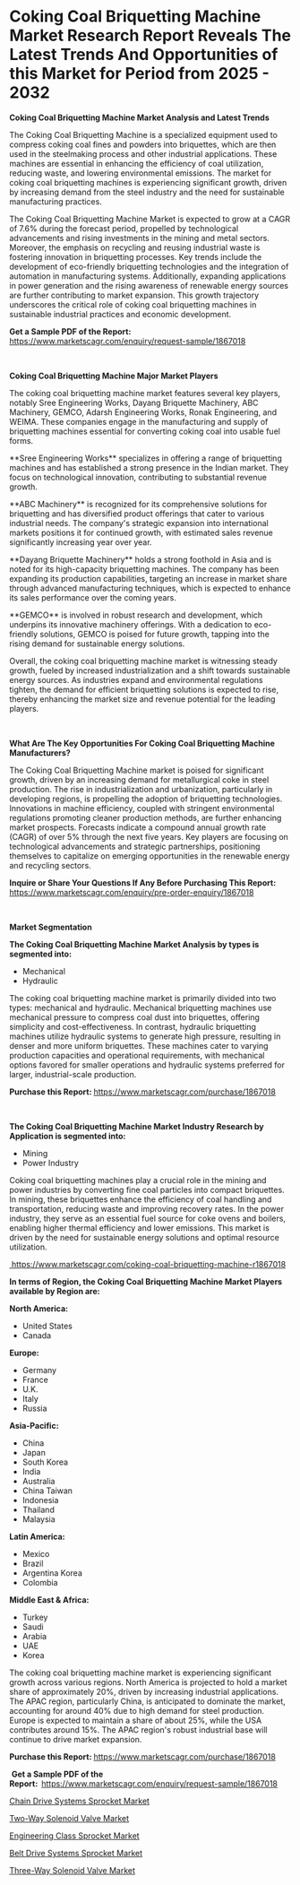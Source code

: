 <p><h1>Coking Coal Briquetting Machine Market Research Report Reveals The Latest Trends And Opportunities of this Market for Period from 2025 - 2032</h1></p><p><strong>Coking Coal Briquetting Machine Market Analysis and Latest Trends</strong></p>
<p><p>The Coking Coal Briquetting Machine is a specialized equipment used to compress coking coal fines and powders into briquettes, which are then used in the steelmaking process and other industrial applications. These machines are essential in enhancing the efficiency of coal utilization, reducing waste, and lowering environmental emissions. The market for coking coal briquetting machines is experiencing significant growth, driven by increasing demand from the steel industry and the need for sustainable manufacturing practices.</p><p>The Coking Coal Briquetting Machine Market is expected to grow at a CAGR of 7.6% during the forecast period, propelled by technological advancements and rising investments in the mining and metal sectors. Moreover, the emphasis on recycling and reusing industrial waste is fostering innovation in briquetting processes. Key trends include the development of eco-friendly briquetting technologies and the integration of automation in manufacturing systems. Additionally, expanding applications in power generation and the rising awareness of renewable energy sources are further contributing to market expansion. This growth trajectory underscores the critical role of coking coal briquetting machines in sustainable industrial practices and economic development.</p></p>
<p><strong>Get a Sample PDF of the Report:&nbsp;</strong> <a href="https://www.marketscagr.com/enquiry/request-sample/1867018?utm_campaign=2110&utm_medium=2&utm_source=Github&utm_content=ia&utm_term=28022025&utm_id=coking-coal-briquetting-machine">https://www.marketscagr.com/enquiry/request-sample/1867018</a></p>
<p>&nbsp;</p>
<p><strong>Coking Coal Briquetting Machine Major Market Players</strong></p>
<p><p>The coking coal briquetting machine market features several key players, notably Sree Engineering Works, Dayang Briquette Machinery, ABC Machinery, GEMCO, Adarsh Engineering Works, Ronak Engineering, and WEIMA. These companies engage in the manufacturing and supply of briquetting machines essential for converting coking coal into usable fuel forms.</p><p>**Sree Engineering Works** specializes in offering a range of briquetting machines and has established a strong presence in the Indian market. They focus on technological innovation, contributing to substantial revenue growth. </p><p>**ABC Machinery** is recognized for its comprehensive solutions for briquetting and has diversified product offerings that cater to various industrial needs. The company's strategic expansion into international markets positions it for continued growth, with estimated sales revenue significantly increasing year over year.</p><p>**Dayang Briquette Machinery** holds a strong foothold in Asia and is noted for its high-capacity briquetting machines. The company has been expanding its production capabilities, targeting an increase in market share through advanced manufacturing techniques, which is expected to enhance its sales performance over the coming years.</p><p>**GEMCO** is involved in robust research and development, which underpins its innovative machinery offerings. With a dedication to eco-friendly solutions, GEMCO is poised for future growth, tapping into the rising demand for sustainable energy solutions.</p><p>Overall, the coking coal briquetting machine market is witnessing steady growth, fueled by increased industrialization and a shift towards sustainable energy sources. As industries expand and environmental regulations tighten, the demand for efficient briquetting solutions is expected to rise, thereby enhancing the market size and revenue potential for the leading players.</p></p>
<p>&nbsp;</p>
<p><strong>What Are The Key Opportunities For Coking Coal Briquetting Machine Manufacturers?</strong></p>
<p><p>The Coking Coal Briquetting Machine market is poised for significant growth, driven by an increasing demand for metallurgical coke in steel production. The rise in industrialization and urbanization, particularly in developing regions, is propelling the adoption of briquetting technologies. Innovations in machine efficiency, coupled with stringent environmental regulations promoting cleaner production methods, are further enhancing market prospects. Forecasts indicate a compound annual growth rate (CAGR) of over 5% through the next five years. Key players are focusing on technological advancements and strategic partnerships, positioning themselves to capitalize on emerging opportunities in the renewable energy and recycling sectors.</p></p>
<p><strong>Inquire or Share Your Questions If Any Before Purchasing This Report:</strong> <a href="https://www.marketscagr.com/enquiry/pre-order-enquiry/1867018?utm_campaign=2110&utm_medium=2&utm_source=Github&utm_content=ia&utm_term=28022025&utm_id=coking-coal-briquetting-machine">https://www.marketscagr.com/enquiry/pre-order-enquiry/1867018</a></p>
<p>&nbsp;</p>
<p><strong>Market Segmentation</strong></p>
<p><strong>The Coking Coal Briquetting Machine Market Analysis by types is segmented into:</strong></p>
<p><ul><li>Mechanical</li><li>Hydraulic</li></ul></p>
<p><p>The coking coal briquetting machine market is primarily divided into two types: mechanical and hydraulic. Mechanical briquetting machines use mechanical pressure to compress coal dust into briquettes, offering simplicity and cost-effectiveness. In contrast, hydraulic briquetting machines utilize hydraulic systems to generate high pressure, resulting in denser and more uniform briquettes. These machines cater to varying production capacities and operational requirements, with mechanical options favored for smaller operations and hydraulic systems preferred for larger, industrial-scale production.</p></p>
<p><strong>Purchase this Report:&nbsp;</strong><a href="https://www.marketscagr.com/purchase/1867018?utm_campaign=2110&utm_medium=2&utm_source=Github&utm_content=ia&utm_term=28022025&utm_id=coking-coal-briquetting-machine">https://www.marketscagr.com/purchase/1867018</a></p>
<p>&nbsp;</p>
<p><strong>The Coking Coal Briquetting Machine Market Industry Research by Application is segmented into:</strong></p>
<p><ul><li>Mining</li><li>Power Industry</li></ul></p>
<p><p>Coking coal briquetting machines play a crucial role in the mining and power industries by converting fine coal particles into compact briquettes. In mining, these briquettes enhance the efficiency of coal handling and transportation, reducing waste and improving recovery rates. In the power industry, they serve as an essential fuel source for coke ovens and boilers, enabling higher thermal efficiency and lower emissions. This market is driven by the need for sustainable energy solutions and optimal resource utilization.</p></p>
<p><a href="https://www.marketscagr.com/coking-coal-briquetting-machine-r1867018?utm_campaign=2110&utm_medium=2&utm_source=Github&utm_content=ia&utm_term=28022025&utm_id=coking-coal-briquetting-machine">&nbsp;https://www.marketscagr.com/coking-coal-briquetting-machine-r1867018</a></p>
<p><strong>In terms of Region, the Coking Coal Briquetting Machine Market Players available by Region are:</strong></p>
<p>
    <p> <strong> North America: </strong>
        <ul>
            <li>United States</li>
            <li>Canada</li>
        </ul>
        </p> 
    <p> <strong> Europe: </strong>
        <ul>
            <li>Germany</li>
            <li>France</li>
            <li>U.K.</li>
            <li>Italy</li>
            <li>Russia</li>
        </ul>
        </p> 
    <p> <strong> Asia-Pacific: </strong>
        <ul>
            <li>China</li>
            <li>Japan</li>
            <li>South Korea</li>
            <li>India</li>
            <li>Australia</li>
            <li>China Taiwan</li>
            <li>Indonesia</li>
            <li>Thailand</li>
            <li>Malaysia</li>
        </ul>
        </p> 
    <p> <strong> Latin America: </strong>
        <ul>
            <li>Mexico</li>
            <li>Brazil</li>
            <li>Argentina Korea</li>
            <li>Colombia</li>
        </ul>
        </p> 
    <p> <strong> Middle East & Africa: </strong>
        <ul>
            <li>Turkey</li>
            <li>Saudi</li>
            <li>Arabia</li>
            <li>UAE</li>
            <li>Korea</li>
        </ul>
    </p>
    </p>
<p><p>The coking coal briquetting machine market is experiencing significant growth across various regions. North America is projected to hold a market share of approximately 20%, driven by increasing industrial applications. The APAC region, particularly China, is anticipated to dominate the market, accounting for around 40% due to high demand for steel production. Europe is expected to maintain a share of about 25%, while the USA contributes around 15%. The APAC region's robust industrial base will continue to drive market expansion.</p></p>
<p><strong>Purchase this Report: </strong><a href="https://www.marketscagr.com/purchase/1867018?utm_campaign=2110&utm_medium=2&utm_source=Github&utm_content=ia&utm_term=28022025&utm_id=coking-coal-briquetting-machine">https://www.marketscagr.com/purchase/1867018</a></p>
<p>&nbsp;<strong>Get a Sample PDF of the Report:&nbsp;&nbsp;</strong><a href="https://www.marketscagr.com/enquiry/request-sample/1867018?utm_campaign=2110&utm_medium=2&utm_source=Github&utm_content=ia&utm_term=28022025&utm_id=coking-coal-briquetting-machine">https://www.marketscagr.com/enquiry/request-sample/1867018</a></p>
<p><strong></strong></p>
<p><p><a href="https://github.com/ziwersekos/Market-Research-Report-List-1/blob/main/chain-drive-systems-sprocket-market.md?utm_campaign=2110&utm_medium=2&utm_source=Github&utm_content=ia&utm_term=28022025&utm_id=coking-coal-briquetting-machine">Chain Drive Systems Sprocket Market</a></p><p><a href="https://github.com/lanuskarnajc/Market-Research-Report-List-1/blob/main/two-way-solenoid-valve-market.md?utm_campaign=2110&utm_medium=2&utm_source=Github&utm_content=ia&utm_term=28022025&utm_id=coking-coal-briquetting-machine">Two-Way Solenoid Valve Market</a></p><p><a href="https://github.com/raquinyagua/Market-Research-Report-List-1/blob/main/engineering-class-sprocket-market.md?utm_campaign=2110&utm_medium=2&utm_source=Github&utm_content=ia&utm_term=28022025&utm_id=coking-coal-briquetting-machine">Engineering Class Sprocket Market</a></p><p><a href="https://github.com/shirlantosx7/Market-Research-Report-List-1/blob/main/belt-drive-systems-sprocket-market.md?utm_campaign=2110&utm_medium=2&utm_source=Github&utm_content=ia&utm_term=28022025&utm_id=coking-coal-briquetting-machine">Belt Drive Systems Sprocket Market</a></p><p><a href="https://github.com/styeslobann2/Market-Research-Report-List-1/blob/main/three-way-solenoid-valve-market.md?utm_campaign=2110&utm_medium=2&utm_source=Github&utm_content=ia&utm_term=28022025&utm_id=coking-coal-briquetting-machine">Three-Way Solenoid Valve Market</a></p></p>